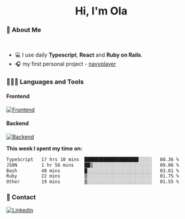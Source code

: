 <h1 align="center">Hi, I'm Ola</h1>

### 💅 About Me

<br/>

- 💻 I use daily **Typescript**, **React** and **Ruby on Rails**.
- 🎧 my first personal project - [navyplayer](https://navyplayer.netlify.app/)

### 👩🏻‍💻 Languages and Tools

#### Frontend

[![Frontend](https://skillicons.dev/icons?i=react,nextjs,ts,js,html,css,scss,tailwind)](https://skillicons.dev)

#### Backend
[![Backend](https://skillicons.dev/icons?i=nodejs,express,nestjs,rails,graphql)](https://skillicons.dev)

**This week I spent my time on:**

<!--START_SECTION:waka-->

```txt
TypeScript   17 hrs 10 mins  ████████████████████░░░░░   80.36 %
JSON         1 hr 56 mins    ██▒░░░░░░░░░░░░░░░░░░░░░░   09.06 %
Bash         48 mins         █░░░░░░░░░░░░░░░░░░░░░░░░   03.81 %
Ruby         22 mins         ▒░░░░░░░░░░░░░░░░░░░░░░░░   01.75 %
Other        19 mins         ▒░░░░░░░░░░░░░░░░░░░░░░░░   01.55 %
```

<!--END_SECTION:waka-->

### 📨 Contact
  
[![Linkedin](https://skillicons.dev/icons?i=linkedin)](https://linkedin.com/in/aleksandra-kamińska)
